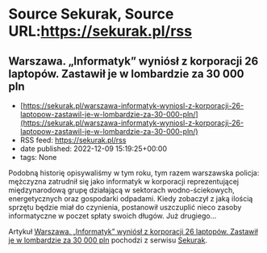 # Source Sekurak, Source URL:https://sekurak.pl/rss

## Warszawa.  „Informatyk” wyniósł z korporacji 26 laptopów. Zastawił je w lombardzie za 30 000 pln
 - [https://sekurak.pl/warszawa-informatyk-wyniosl-z-korporacji-26-laptopow-zastawil-je-w-lombardzie-za-30-000-pln/](https://sekurak.pl/warszawa-informatyk-wyniosl-z-korporacji-26-laptopow-zastawil-je-w-lombardzie-za-30-000-pln/)
 - RSS feed: https://sekurak.pl/rss
 - date published: 2022-12-09 15:19:25+00:00
 - tags: None

<p>Podobną historię opisywaliśmy w tym roku, tym razem warszawska policja: mężczyzna zatrudnił się jako informatyk w korporacji reprezentującej międzynarodową grupę działającą w sektorach wodno-ściekowych, energetycznych oraz gospodarki odpadami. Kiedy zobaczył z jaką ilością sprzętu będzie miał do czynienia, postanowił uszczuplić nieco zasoby informatyczne w poczet spłaty swoich długów. Już drugiego...</p>
<p>Artykuł <a href="https://sekurak.pl/warszawa-informatyk-wyniosl-z-korporacji-26-laptopow-zastawil-je-w-lombardzie-za-30-000-pln/" rel="nofollow">Warszawa.  &#8222;Informatyk&#8221; wyniósł z korporacji 26 laptopów. Zastawił je w lombardzie za 30 000 pln</a> pochodzi z serwisu <a href="https://sekurak.pl" rel="nofollow">Sekurak</a>.</p>
